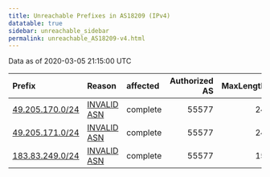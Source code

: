 ```yaml
---
title: Unreachable Prefixes in AS18209 (IPv4)
datatable: true
sidebar: unreachable_sidebar
permalink: unreachable_AS18209-v4.html
---
```


Data as of 2020-03-05 21:15:00 UTC


<div class="datatable-begin"></div>

| Prefix                                                   | Reason                                                                                                 | affected   |   Authorized AS |   MaxLength | Anchor                                       |   unreachable /24s |
|:---------------------------------------------------------|:-------------------------------------------------------------------------------------------------------|:-----------|----------------:|------------:|:---------------------------------------------|-------------------:|
| [49.205.170.0/24](https://stat.ripe.net/49.205.170.0/24) | [INVALID ASN](https://rpki-validator.ripe.net/announcement-preview?asn=AS18209&prefix=49.205.170.0/24) | complete   |           55577 |          24 | [APNIC](unreachable_APNIC_RPKI_Root-v4.html) |                  1 |
| [49.205.171.0/24](https://stat.ripe.net/49.205.171.0/24) | [INVALID ASN](https://rpki-validator.ripe.net/announcement-preview?asn=AS18209&prefix=49.205.171.0/24) | complete   |           55577 |          24 | [APNIC](unreachable_APNIC_RPKI_Root-v4.html) |                  1 |
| [183.83.249.0/24](https://stat.ripe.net/183.83.249.0/24) | [INVALID ASN](https://rpki-validator.ripe.net/announcement-preview?asn=AS18209&prefix=183.83.249.0/24) | complete   |           55577 |          15 | [APNIC](unreachable_APNIC_RPKI_Root-v4.html) |                  1 |

<div class="datatable-end"></div>
